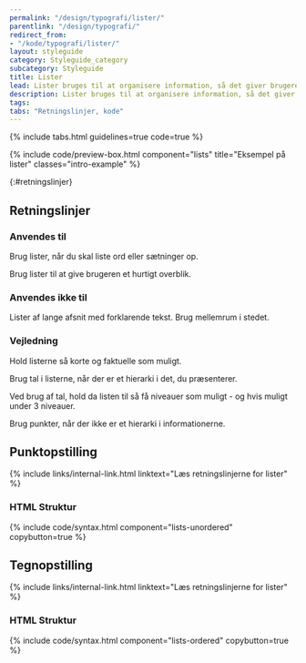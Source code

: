 ```yaml
---
permalink: "/design/typografi/lister/"
parentlink: "/design/typografi/"
redirect_from:
- "/kode/typografi/lister/"
layout: styleguide
category: Styleguide_category
subcategory: Styleguide
title: Lister
lead: Lister bruges til at organisere information, så det giver brugeren overblik.
description: Lister bruges til at organisere information, så det giver brugeren overblik.
tags:
tabs: "Retningslinjer, kode"
---
```


{% include tabs.html guidelines=true code=true %}

{% include code/preview-box.html component="lists" title="Eksempel på lister" classes="intro-example" %}

<!--split-->

{:#retningslinjer}
## Retningslinjer

### Anvendes til

Brug lister, når du skal liste ord eller sætninger op.

Brug lister til at give brugeren et hurtigt overblik.

### Anvendes ikke til

Lister af lange afsnit med forklarende tekst. Brug mellemrum i stedet.

### Vejledning

Hold listerne så korte og faktuelle som muligt.

Brug tal i listerne, når der er et hierarki i det, du præsenterer.

Ved brug af tal, hold da listen til så få niveauer som muligt - og hvis muligt under 3 niveauer.

Brug punkter, når der ikke er et hierarki i informationerne.

<!--split-->

## Punktopstilling

{% include links/internal-link.html linktext="Læs retningslinjerne for lister" %}

### HTML Struktur

{% include code/syntax.html component="lists-unordered" copybutton=true %}

## Tegnopstilling

{% include links/internal-link.html linktext="Læs retningslinjerne for lister" %}

### HTML Struktur

{% include code/syntax.html component="lists-ordered" copybutton=true %}
